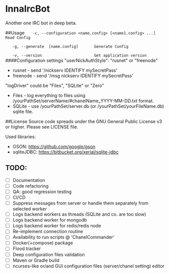 # InnaIrcBot

Another one IRC bot in deep beta.

##Usage
`  	-c, --configuration <name.config> [<name1.config> ...]	Read Config`

` 	-g, --generate	[name.config]		Generate Config`

` 	-v, --version						Get application version`
####Configuration settings
"userNickAuthStyle": "rusnet" or "freenode"
* rusnet - send '/nickserv IDENTIFY mySecretPass'
* freenode - send '/msg nickserv IDENTIFY mySecretPass'

"logDriver" could be "Files", "SQLite" or "Zero"
* Files - log everything to files using /yourPathSet/serverName/#chanelName_YYYY-MM-DD.txt format.
* SQLite - use /yourPathSet/server.db (or /yourPathSet/yourFileName.db) sqlite file.

##License
Source code spreads under the GNU General Public License v3 or higher. Please see LICENSE file.

Used libraries:
* GSON: https://github.com/google/gson
* sqliteJDBC: https://bitbucket.org/xerial/sqlite-jdbc


## TODO:
- [ ] Documentation
- [ ] Code refactoring
- [ ] QA: good regression testing
- [ ] CI/CD
- [ ] Suppress messages from server or handle them separately from selected worker
- [ ] Logs backend workers as threads (SQLite and co. are too slow)
- [ ] Logs backend worker for mongodb 
- [ ] Logs backend worker for redis/redis node
- [ ] Re-implement connection routine
- [ ] Availability to run scripts @ 'ChanelCommander' 
- [ ] Docker(+compose) package
- [ ] Flood tracker
- [ ] Deep configuration files validation
- [ ] Maven or Gradle build
- [ ] ncurses-like or/and GUI configuration files (server/chanel setting) editor
